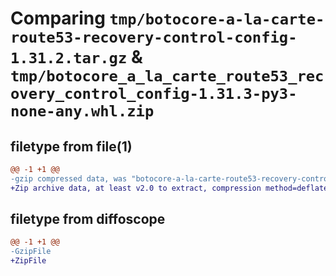 # Comparing `tmp/botocore-a-la-carte-route53-recovery-control-config-1.31.2.tar.gz` & `tmp/botocore_a_la_carte_route53_recovery_control_config-1.31.3-py3-none-any.whl.zip`

## filetype from file(1)

```diff
@@ -1 +1 @@
-gzip compressed data, was "botocore-a-la-carte-route53-recovery-control-config-1.31.2.tar", last modified: Wed Jul 12 01:44:56 2023, max compression
+Zip archive data, at least v2.0 to extract, compression method=deflate
```

## filetype from diffoscope

```diff
@@ -1 +1 @@
-GzipFile
+ZipFile
```

